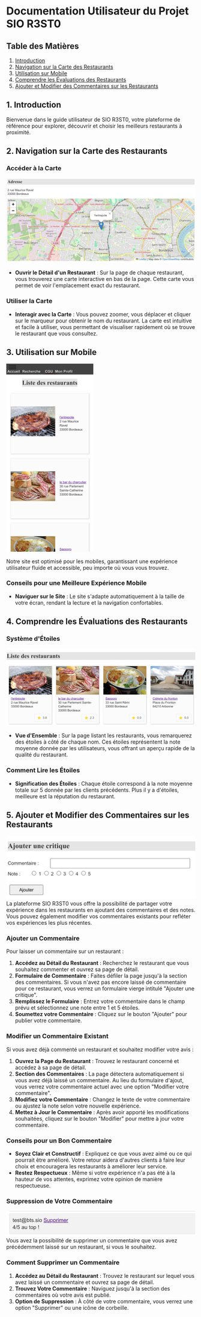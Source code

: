 # Documentation Utilisateur du Projet SIO R3ST0

## Table des Matières

1. [Introduction](#1-introduction)
2. [Navigation sur la Carte des Restaurants](#2-navigation-sur-la-carte-des-restaurants)
3. [Utilisation sur Mobile](#3-utilisation-sur-mobile)
4. [Comprendre les Évaluations des Restaurants](#4-comprendre-les-évaluations-des-restaurants)
5. [Ajouter et Modifier des Commentaires sur les Restaurants](#5-ajouter-et-modifier-des-commentaires-sur-les-restaurants)

## 1. Introduction

Bienvenue dans le guide utilisateur de SIO R3ST0, votre plateforme de référence pour explorer, découvrir et choisir les meilleurs restaurants à proximité.

## 2. Navigation sur la Carte des Restaurants

### Accéder à la Carte

![capture d'écran](image.png)

- **Ouvrir le Détail d'un Restaurant** : Sur la page de chaque restaurant, vous trouverez une carte interactive en bas de la page. Cette carte vous permet de voir l'emplacement exact du restaurant.

### Utiliser la Carte

- **Interagir avec la Carte** : Vous pouvez zoomer, vous déplacer et cliquer sur le marqueur pour obtenir le nom du restaurant. La carte est intuitive et facile à utiliser, vous permettant de visualiser rapidement où se trouve le restaurant que vous consultez.

## 3. Utilisation sur Mobile

<img src="image-1.png" alt="capture d'écran" height="500px">

Notre site est optimisé pour les mobiles, garantissant une expérience utilisateur fluide et accessible, peu importe où vous vous trouvez.

### Conseils pour une Meilleure Expérience Mobile

- **Naviguer sur le Site** : Le site s'adapte automatiquement à la taille de votre écran, rendant la lecture et la navigation confortables.

## 4. Comprendre les Évaluations des Restaurants

### Système d'Étoiles

![capture d'écran](image-2.png)

- **Vue d'Ensemble** : Sur la page listant les restaurants, vous remarquerez des étoiles à côté de chaque nom. Ces étoiles représentent la note moyenne donnée par les utilisateurs, vous offrant un aperçu rapide de la qualité du restaurant.

### Comment Lire les Étoiles

- **Signification des Étoiles** : Chaque étoile correspond à la note moyenne totale sur 5 donnée par les clients précédents. Plus il y a d'étoiles, meilleure est la réputation du restaurant.

## 5. Ajouter et Modifier des Commentaires sur les Restaurants
![ajouter un commentaire](image-3.png)
La plateforme SIO R3ST0 vous offre la possibilité de partager votre expérience dans les restaurants en ajoutant des commentaires et des notes. Vous pouvez également modifier vos commentaires existants pour refléter vos expériences les plus récentes.

### Ajouter un Commentaire

Pour laisser un commentaire sur un restaurant :

1. **Accédez au Détail du Restaurant** : Recherchez le restaurant que vous souhaitez commenter et ouvrez sa page de détail.
2. **Formulaire de Commentaire** : Faites défiler la page jusqu'à la section des commentaires. Si vous n'avez pas encore laissé de commentaire pour ce restaurant, vous verrez un formulaire vierge intitulé "Ajouter une critique".
3. **Remplissez le Formulaire** : Entrez votre commentaire dans le champ prévu et sélectionnez une note entre 1 et 5 étoiles.
4. **Soumettez votre Commentaire** : Cliquez sur le bouton "Ajouter" pour publier votre commentaire.

### Modifier un Commentaire Existant

Si vous avez déjà commenté un restaurant et souhaitez modifier votre avis :

1. **Ouvrez la Page du Restaurant** : Trouvez le restaurant concerné et accédez à sa page de détail.
2. **Section des Commentaires** : La page détectera automatiquement si vous avez déjà laissé un commentaire. Au lieu du formulaire d'ajout, vous verrez votre commentaire actuel avec une option "Modifier votre commentaire".
3. **Modifiez votre Commentaire** : Changez le texte de votre commentaire ou ajustez la note selon votre nouvelle expérience.
4. **Mettez à Jour le Commentaire** : Après avoir apporté les modifications souhaitées, cliquez sur le bouton "Modifier" pour mettre à jour votre commentaire.

### Conseils pour un Bon Commentaire

- **Soyez Clair et Constructif** : Expliquez ce que vous avez aimé ou ce qui pourrait être amélioré. Votre retour aidera d'autres clients à faire leur choix et encouragera les restaurants à améliorer leur service.
- **Restez Respectueux** : Même si votre expérience n'a pas été à la hauteur de vos attentes, exprimez votre opinion de manière respectueuse.

### Suppression de Votre Commentaire
![supprimer commentaire](image-5.png)
Vous avez la possibilité de supprimer un commentaire que vous avez précédemment laissé sur un restaurant, si vous le souhaitez.

### Comment Supprimer un Commentaire

1. **Accédez au Détail du Restaurant** : Trouvez le restaurant sur lequel vous avez laissé un commentaire et ouvrez sa page de détail.
2. **Trouvez Votre Commentaire** : Naviguez jusqu'à la section des commentaires où votre avis est publié.
3. **Option de Suppression** : À côté de votre commentaire, vous verrez une option "Supprimer" ou une icône de corbeille.
